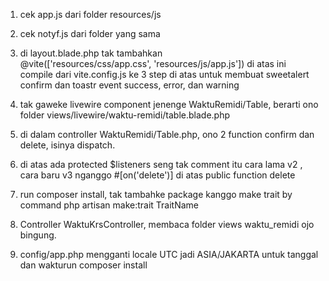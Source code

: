 1. cek app.js dari folder resources/js
2. cek notyf.js dari folder yang sama
3. di layout.blade.php tak tambahkan  
    @vite(['resources/css/app.css', 'resources/js/app.js'])
    di atas <head> ini compile dari vite.config.js
ke 3 step di atas untuk membuat sweetalert confirm dan toastr event success, error, dan warning

4. tak gaweke livewire component jenenge WaktuRemidi/Table, berarti ono folder views/livewire/waktu-remidi/table.blade.php
5. di dalam controller WaktuRemidi/Table.php, ono 2 function confirm dan delete, isinya dispatch.
6. di atas ada protected $listeners seng tak comment itu cara lama v2 , cara baru v3 nganggo #[on('delete')] di atas public function delete

7. run composer install, tak tambahke package kanggo make trait by command php artisan make:trait TraitName

8. Controller WaktuKrsController, membaca folder views waktu_remidi ojo bingung.
9. config/app.php mengganti locale UTC jadi ASIA/JAKARTA untuk tanggal dan wakturun composer install